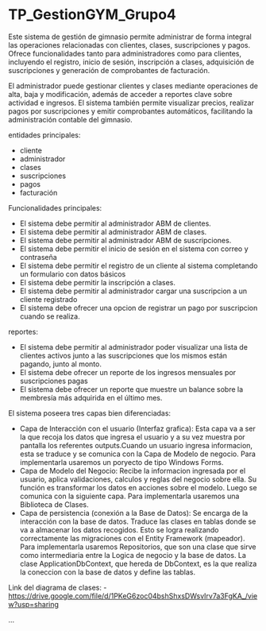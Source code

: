 # TP_GestionGYM_Grupo4
Este sistema de gestión de gimnasio permite administrar de forma integral las operaciones relacionadas con clientes, clases, suscripciones y pagos. Ofrece funcionalidades tanto para administradores como para clientes, incluyendo el registro, inicio de sesión, inscripción a clases, adquisición de suscripciones y generación de comprobantes de facturación.

El administrador puede gestionar clientes y clases mediante operaciones de alta, baja y modificación, además de acceder a reportes clave sobre actividad e ingresos. El sistema también permite visualizar precios, realizar pagos por suscripciones y emitir comprobantes automáticos, facilitando la administración contable del gimnasio.


entidades principales:
- cliente
- administrador
- clases
- suscripciones
- pagos
- facturación

Funcionalidades principales:
- El sistema debe permitir al administrador ABM de clientes.
- El sistema debe permitir al administrador ABM de clases.
- El sistema debe permitir al administrador ABM de suscripciones.
- El sistema debe permitir el inicio de sesión en el sistema con correo y contraseña
- El sistema debe permitir el registro de un cliente al sistema completando un formulario con datos básicos
- El sistema debe permitir la inscripción a clases.
- El sistema debe permitir al administrador cargar una suscripcion a un cliente registrado
- El sistema debe ofrecer una opcion de registrar un pago por suscripcion cuando se realiza.

reportes:
- El sistema debe permitir al administrador poder visualizar una lista de clientes activos junto a las suscripciones que los mismos están pagando, junto al monto. 
- El sistema debe ofrecer un reporte de los ingresos mensuales por suscripciones pagas
- El sistema debe ofrecer un reporte que muestre un balance sobre la membresía más adquirida en el último mes.

El sistema poseera tres capas bien diferenciadas: 
- Capa de Interacción con el usuario (Interfaz grafica): Esta capa va a ser la que recoja los datos que ingresa el usuario y a su vez muestra por pantalla los referentes outputs.Cuando un usuario ingresa informacion, esta se traduce y se comunica con la Capa de Modelo de negocio. Para implementarla usaremos un poryecto de tipo Windows Forms.
- Capa de Modelo del Negocio: Recibe la informacion ingresada por el usuario, aplica validaciones, calculos y reglas del negocio sobre ella. Su función es transformar los datos en acciones sobre el modelo. Luego se comunica con la siguiente capa. Para implementarla usaremos una Biblioteca de Clases.
- Capa de persistencia (conexión a la Base de Datos): Se encarga de la interacción con la base de datos. Traduce las clases en tablas donde se va a almacenar los datos recogidos. Esto se logra realizando correctamente las migraciones con el Entity Framework (mapeador). Para implementarla usaremos Repositorios, que son una clase que sirve como intermediaria entre la Logica de negocio y la base de datos. La clase ApplicationDbContext, que hereda de DbContext, es la que realiza la coneccion con la base de datos y define las tablas. 

Link del diagrama de clases: - https://drive.google.com/file/d/1PKeG6zoc04bshShxsDWsvIrv7a3FgKA_/view?usp=sharing



...
